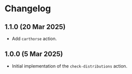 # Changelog

## 1.1.0 (20 Mar 2025)

- Add `carthorse` action.

## 1.0.0 (5 Mar 2025)

- Initial implementation of the `check-distributions` action.
